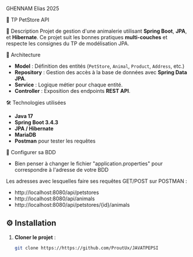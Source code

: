 GHENNAM Elias 2025

🏪 TP PetStore API

📌 Description
Projet de gestion d'une animalerie utilisant **Spring Boot**, **JPA**, et **Hibernate**. Ce projet suit les bonnes pratiques **multi-couches** et respecte les consignes du TP de modélisation JPA.

📁 Architecture
- **Model** : Définition des entités (`PetStore`, `Animal`, `Product`, `Address`, etc.)
- **Repository** : Gestion des accès à la base de données avec **Spring Data JPA**.
- **Service** : Logique métier pour chaque entité.
- **Controller** : Exposition des endpoints **REST API**.

🛠 Technologies utilisées
- **Java 17**  
- **Spring Boot 3.4.3**  
- **JPA / Hibernate**  
- **MariaDB**  
- **Postman** pour tester les requêtes  

💾 Configurer sa BDD 
- Bien penser à changer le fichier "application.properties" pour correspondre à l'adresse de votre BDD

Les adresses avec lesquelles faire ses requêtes GET/POST sur POSTMAN :


- http://localhost:8080/api/petstores
- http://localhost:8080/api/animals
- http://localhost:8080/api/petstores/{id}/animals

## ⚙️ Installation
1. **Cloner le projet** :
   ```bash
   git clone https://https://github.com/ProutUx/JAVATPEPSI
